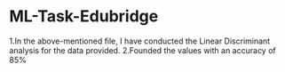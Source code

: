 # ML-Task-Edubridge

1.In the above-mentioned file, I have conducted the Linear Discriminant analysis for the data provided. 2.Founded the values with an accuracy of 85%
